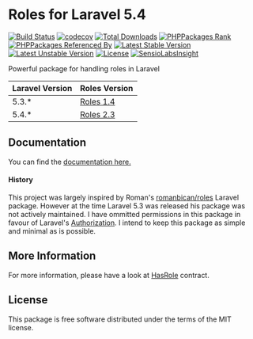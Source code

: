 # Roles for Laravel 5.4

[![Build Status](https://travis-ci.org/httpoz/roles.svg)](https://travis-ci.org/httpoz/roles)
[![codecov](https://codecov.io/gh/httpoz/roles/branch/master/graph/badge.svg)](https://codecov.io/gh/httpoz/roles)
[![Total Downloads](https://poser.pugx.org/httpoz/roles/d/total.svg)](https://packagist.org/packages/httpoz/roles)
[![PHPPackages Rank](http://phppackages.org/p/httpoz/roles/badge/rank.svg)](http://phppackages.org/p/httpoz/roles)
[![PHPPackages Referenced By](http://phppackages.org/p/httpoz/roles/badge/referenced-by.svg)](http://phppackages.org/p/httpoz/roles)
[![Latest Stable Version](https://poser.pugx.org/httpoz/roles/v/stable.svg)](https://packagist.org/packages/httpoz/roles)
[![Latest Unstable Version](https://poser.pugx.org/httpoz/roles/v/unstable.svg)](https://packagist.org/packages/httpoz/roles)
[![License](https://poser.pugx.org/httpoz/roles/license.svg)](https://packagist.org/packages/httpoz/roles)
[![SensioLabsInsight](https://insight.sensiolabs.com/projects/307f89bf-52b1-4d2e-9a62-350d1f5de141/small.png)](https://insight.sensiolabs.com/projects/307f89bf-52b1-4d2e-9a62-350d1f5de141)

Powerful package for handling roles in Laravel

|Laravel Version |Roles Version  |
|--------|----------|
| 5.3.*  | [Roles 1.4](https://github.com/httpoz/roles/tree/1.4) |
| 5.4.*  | [Roles 2.3](https://github.com/httpoz/roles/tree/2.3)

## Documentation
You can find the [documentation here.](https://httpoz.github.io/roles/)

#### History
This project was largely inspired by Roman's [romanbican/roles](https://github.com/romanbican/roles/) Laravel package. However at the time Laravel 5.3 was released his package was not actively maintained. I have ommitted permissions in this package in favour of Laravel's [Authorization](https://laravel.com/docs/5.3/authorization). I intend to keep this package as simple and minimal as is possible.

## More Information

For more information, please have a look at [HasRole](https://github.com/httpoz/roles/blob/master/src/Contracts/HasRole.php) contract.

## License

This package is free software distributed under the terms of the MIT license.
